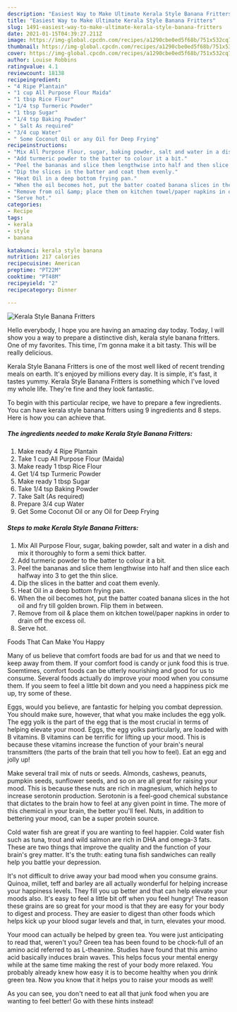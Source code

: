 ```yaml
---
description: "Easiest Way to Make Ultimate Kerala Style Banana Fritters"
title: "Easiest Way to Make Ultimate Kerala Style Banana Fritters"
slug: 1491-easiest-way-to-make-ultimate-kerala-style-banana-fritters
date: 2021-01-15T04:39:27.211Z
image: https://img-global.cpcdn.com/recipes/a1290cbe0ed5f68b/751x532cq70/kerala-style-banana-fritters-recipe-main-photo.jpg
thumbnail: https://img-global.cpcdn.com/recipes/a1290cbe0ed5f68b/751x532cq70/kerala-style-banana-fritters-recipe-main-photo.jpg
cover: https://img-global.cpcdn.com/recipes/a1290cbe0ed5f68b/751x532cq70/kerala-style-banana-fritters-recipe-main-photo.jpg
author: Louise Robbins
ratingvalue: 4.1
reviewcount: 18138
recipeingredient:
- "4 Ripe Plantain"
- "1 cup All Purpose Flour Maida"
- "1 tbsp Rice Flour"
- "1/4 tsp Turmeric Powder"
- "1 tbsp Sugar"
- "1/4 tsp Baking Powder"
- " Salt As required"
- "3/4 cup Water"
- " Some Coconut Oil or any Oil for Deep Frying"
recipeinstructions:
- "Mix All Purpose Flour, sugar, baking powder, salt and water in a dish and mix it thoroughly to form a semi thick batter."
- "Add turmeric powder to the batter to colour it a bit."
- "Peel the bananas and slice them lengthwise into half and then slice each halfway into 3 to get the thin slice."
- "Dip the slices in the batter and coat them evenly."
- "Heat Oil in a deep bottom frying pan."
- "When the oil becomes hot, put the batter coated banana slices in the hot oil and fry till golden brown. Flip them in between."
- "Remove from oil &amp; place them on kitchen towel/paper napkins in order to drain off the excess oil."
- "Serve hot."
categories:
- Recipe
tags:
- kerala
- style
- banana

katakunci: kerala style banana 
nutrition: 217 calories
recipecuisine: American
preptime: "PT22M"
cooktime: "PT48M"
recipeyield: "2"
recipecategory: Dinner

---
```



![Kerala Style Banana Fritters](https://img-global.cpcdn.com/recipes/a1290cbe0ed5f68b/751x532cq70/kerala-style-banana-fritters-recipe-main-photo.jpg)

Hello everybody, I hope you are having an amazing day today. Today, I will show you a way to prepare a distinctive dish, kerala style banana fritters. One of my favorites. This time, I'm gonna make it a bit tasty. This will be really delicious.



Kerala Style Banana Fritters is one of the most well liked of recent trending meals on earth. It's enjoyed by millions every day. It is simple, it's fast, it tastes yummy. Kerala Style Banana Fritters is something which I've loved my whole life. They're fine and they look fantastic.


To begin with this particular recipe, we have to prepare a few ingredients. You can have kerala style banana fritters using 9 ingredients and 8 steps. Here is how you can achieve that.

<!--inarticleads1-->

##### The ingredients needed to make Kerala Style Banana Fritters:

1. Make ready 4 Ripe Plantain
1. Take 1 cup All Purpose Flour (Maida)
1. Make ready 1 tbsp Rice Flour
1. Get 1/4 tsp Turmeric Powder
1. Make ready 1 tbsp Sugar
1. Take 1/4 tsp Baking Powder
1. Take  Salt (As required)
1. Prepare 3/4 cup Water
1. Get  Some Coconut Oil or any Oil for Deep Frying




<!--inarticleads2-->

##### Steps to make Kerala Style Banana Fritters:

1. Mix All Purpose Flour, sugar, baking powder, salt and water in a dish and mix it thoroughly to form a semi thick batter.
1. Add turmeric powder to the batter to colour it a bit.
1. Peel the bananas and slice them lengthwise into half and then slice each halfway into 3 to get the thin slice.
1. Dip the slices in the batter and coat them evenly.
1. Heat Oil in a deep bottom frying pan.
1. When the oil becomes hot, put the batter coated banana slices in the hot oil and fry till golden brown. Flip them in between.
1. Remove from oil &amp; place them on kitchen towel/paper napkins in order to drain off the excess oil.
1. Serve hot.




Foods That Can Make You Happy


Many of us believe that comfort foods are bad for us and that we need to keep away from them. If your comfort food is candy or junk food this is true. Soemtimes, comfort foods can be utterly nourishing and good for us to consume. Several foods actually do improve your mood when you consume them. If you seem to feel a little bit down and you need a happiness pick me up, try some of these.

Eggs, would you believe, are fantastic for helping you combat depression. You should make sure, however, that what you make includes the egg yolk. The egg yolk is the part of the egg that is the most crucial in terms of helping elevate your mood. Eggs, the egg yolks particularly, are loaded with B vitamins. B vitamins can be terrific for lifting up your mood. This is because these vitamins increase the function of your brain's neural transmitters (the parts of the brain that tell you how to feel). Eat an egg and jolly up!

Make several trail mix of nuts or seeds. Almonds, cashews, peanuts, pumpkin seeds, sunflower seeds, and so on are all great for raising your mood. This is because these nuts are rich in magnesium, which helps to increase serotonin production. Serotonin is a feel-good chemical substance that dictates to the brain how to feel at any given point in time. The more of this chemical in your brain, the better you'll feel. Nuts, in addition to bettering your mood, can be a super protein source.

Cold water fish are great if you are wanting to feel happier. Cold water fish such as tuna, trout and wild salmon are rich in DHA and omega-3 fats. These are two things that improve the quality and the function of your brain's grey matter. It's the truth: eating tuna fish sandwiches can really help you battle your depression. 

It's not difficult to drive away your bad mood when you consume grains. Quinoa, millet, teff and barley are all actually wonderful for helping increase your happiness levels. They fill you up better and that can help elevate your moods also. It's easy to feel a little bit off when you feel hungry! The reason these grains are so great for your mood is that they are easy for your body to digest and process. They are easier to digest than other foods which helps kick up your blood sugar levels and that, in turn, elevates your mood.

Your mood can actually be helped by green tea. You were just anticipating to read that, weren't you? Green tea has been found to be chock-full of an amino acid referred to as L-theanine. Studies have found that this amino acid basically induces brain waves. This helps focus your mental energy while at the same time making the rest of your body more relaxed. You probably already knew how easy it is to become healthy when you drink green tea. Now you know that it helps you to raise your moods as well!

As you can see, you don't need to eat all that junk food when you are wanting to feel better! Go  with  these hints  instead!

